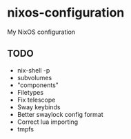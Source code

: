 # nixos-configuration
My NixOS configuration

## TODO

- nix-shell -p
- subvolumes
- "components"
- Filetypes
- Fix telescope
- Sway keybinds
- Better swaylock config format
- Correct lua importing
- tmpfs


